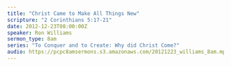 ```yaml
---
title: "Christ Came to Make All Things New"
scripture: "2 Corinthians 5:17-21"
date: 2012-12-23T08:00:00Z
speaker: Ron Williams
sermon_type: 8am
series: "To Conquer and to Create: Why did Christ Come?"
audio: https://pcpc8amsermons.s3.amazonaws.com/20121223_williams_8am.mp3 
---
```




